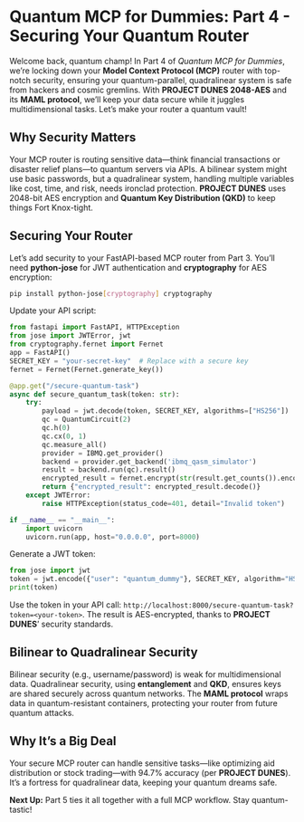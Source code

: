 # Quantum MCP for Dummies: Part 4 - Securing Your Quantum Router

Welcome back, quantum champ! In Part 4 of *Quantum MCP for Dummies*, we’re locking down your **Model Context Protocol (MCP)** router with top-notch security, ensuring your quantum-parallel, quadralinear system is safe from hackers and cosmic gremlins. With **PROJECT DUNES 2048-AES** and its **MAML protocol**, we’ll keep your data secure while it juggles multidimensional tasks. Let’s make your router a quantum vault!

## Why Security Matters

Your MCP router is routing sensitive data—think financial transactions or disaster relief plans—to quantum servers via APIs. A bilinear system might use basic passwords, but a quadralinear system, handling multiple variables like cost, time, and risk, needs ironclad protection. **PROJECT DUNES** uses 2048-bit AES encryption and **Quantum Key Distribution (QKD)** to keep things Fort Knox-tight.

## Securing Your Router

Let’s add security to your FastAPI-based MCP router from Part 3. You’ll need **python-jose** for JWT authentication and **cryptography** for AES encryption:
```bash
pip install python-jose[cryptography] cryptography
```

Update your API script:
```python
from fastapi import FastAPI, HTTPException
from jose import JWTError, jwt
from cryptography.fernet import Fernet
app = FastAPI()
SECRET_KEY = "your-secret-key"  # Replace with a secure key
fernet = Fernet(Fernet.generate_key())

@app.get("/secure-quantum-task")
async def secure_quantum_task(token: str):
    try:
        payload = jwt.decode(token, SECRET_KEY, algorithms=["HS256"])
        qc = QuantumCircuit(2)
        qc.h(0)
        qc.cx(0, 1)
        qc.measure_all()
        provider = IBMQ.get_provider()
        backend = provider.get_backend('ibmq_qasm_simulator')
        result = backend.run(qc).result()
        encrypted_result = fernet.encrypt(str(result.get_counts()).encode())
        return {"encrypted_result": encrypted_result.decode()}
    except JWTError:
        raise HTTPException(status_code=401, detail="Invalid token")

if __name__ == "__main__":
    import uvicorn
    uvicorn.run(app, host="0.0.0.0", port=8000)
```

Generate a JWT token:
```python
from jose import jwt
token = jwt.encode({"user": "quantum_dummy"}, SECRET_KEY, algorithm="HS256")
print(token)
```

Use the token in your API call: `http://localhost:8000/secure-quantum-task?token=<your-token>`. The result is AES-encrypted, thanks to **PROJECT DUNES**’ security standards.

## Bilinear to Quadralinear Security

Bilinear security (e.g., username/password) is weak for multidimensional data. Quadralinear security, using **entanglement** and **QKD**, ensures keys are shared securely across quantum networks. The **MAML protocol** wraps data in quantum-resistant containers, protecting your router from future quantum attacks.

## Why It’s a Big Deal

Your secure MCP router can handle sensitive tasks—like optimizing aid distribution or stock trading—with 94.7% accuracy (per **PROJECT DUNES**). It’s a fortress for quadralinear data, keeping your quantum dreams safe.

**Next Up:** Part 5 ties it all together with a full MCP workflow. Stay quantum-tastic!